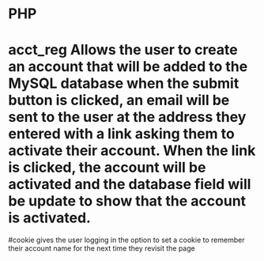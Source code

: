 # PHP
# acct_reg Allows the user to create an account that will be added to the MySQL database when the submit button is clicked, an email will be sent to the user at the address they entered with a link asking them to activate their account. When the link is clicked, the account will be activated and the database field will be update to show that the account is activated.
#cookie gives the user logging in the option to set a cookie to remember their account name for the next time they revisit the page
